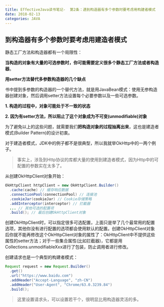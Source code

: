 ```yaml
---
title: EffectiveJava读书笔记-  第2条：遇到构造器有多个参数时要考虑用构建者模式
date: 2018-02-13
categories: JAVA
---
```


## 到构造器有多个参数时要考虑用建造者模式

静态工厂方法和构造器都有一个局限性：

**当构造的对象有大量的可选参数时，你可能需要定义很多个静态工厂方法或者构造器**。



**用setter方法替代多参数构造器的几个缺点**

书中提到多参数的构造器的一个替代方法，就是用JavaBean模式：使用无参构造器创建对象，然后调用setter方法设置每个必要参数以及一些可选参数。

**1. 构造的过程中，对象可能处于不一致的状态**

**2. 因为有setter方法，所以阻止了这个对象成为不可变(unmodifiable)对象**



为了避免以上的这些问题，就需要我们**把构造对象的过程抽离出来**，这也是建造者模式(Builder Pattern)的设计初衷。

对于建造者模式，JDK中的例子都不是很典型，所以我就举OkHttp中的一两个例子。

> 事实上，涉及到Http协议的库都大量的使用到建造者模式，因为Http中的可配置的参数实在太多了。

从创建OkHttpClient对象开始：

```java
OkHttpClient httpClient = new OkHttpClient.Builder()
  .cache(cache) // 缓存响应数据
  .connectionPool(connectionPool) // 连接池
  .cookieJar(cookieJar) // Cookie存储策略
  .addInterceptor(interceptor) // 拦截器
  ... // 其他可选的配置项
  .build(); // 最后创建OkHttpClient对象
```

创建OkHttpClient时，可以指定很多可选配置，上面只是举了几个最常用的配置选项，其他你没有进行配置的选项都会使用默认的配置。创建OkHttpClient对象后你就不能再修改这个OkHttpClient对象的属性了：OkHttpClient中不提供这些属性的setter方法；对于一些集合属性(比如拦截器)，它都是用Collections.unmodifiableXxx进行了包装，防止调用者进行修改。

创建请求也是一个典型的构建者模式：

```java
Request request = new Request.Builder()
  .get()
  .url("https://www.baidu.com")
  .addHeader("Accept-Language", "zh-CN")
  .addHeader("User-Agent", "Chrome/63.0.3239.84")
  .build();
```

> 这里设置请求头，可以设置若干个，很明显比用构造器灵活的多。

